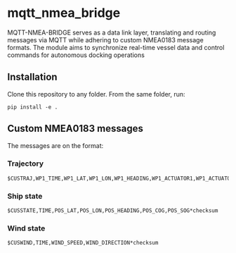 # mqtt_nmea_bridge
MQTT-NMEA-BRIDGE serves as a data link layer, translating and routing messages via MQTT while adhering to custom NMEA0183 message formats. The module aims to synchronize real-time vessel data and control commands for autonomous docking operations


## Installation

Clone this repository to any folder. From the same folder, run:
```
pip install -e .
```

## Custom NMEA0183 messages
The messages are on the format:

### Trajectory
```
$CUSTRAJ,WP1_TIME,WP1_LAT,WP1_LON,WP1_HEADING,WP1_ACTUATOR1,WP1_ACTUATOR2,...;WP2_TIME,WP2_LAT,WP2_LON,WP2_HEADING,WP2_ACTUATOR1,WP2_ACTUATOR2,...;...*checksum
```

### Ship state
```
$CUSSTATE,TIME,POS_LAT,POS_LON,POS_HEADING,POS_COG,POS_SOG*checksum
```

### Wind state
```
$CUSWIND,TIME,WIND_SPEED,WIND_DIRECTION*checksum
```